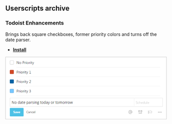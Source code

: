 ## Userscripts archive


### Todoist Enhancements

Brings back square checkboxes, former priority colors and turns off the date parser.

* [**Install**](https://github.com/darekkay/config-files/raw/master/userscripts/todoist-enhancements.user.js)

![Todoist Theme](screenshots/todoist-enhancements.png)
